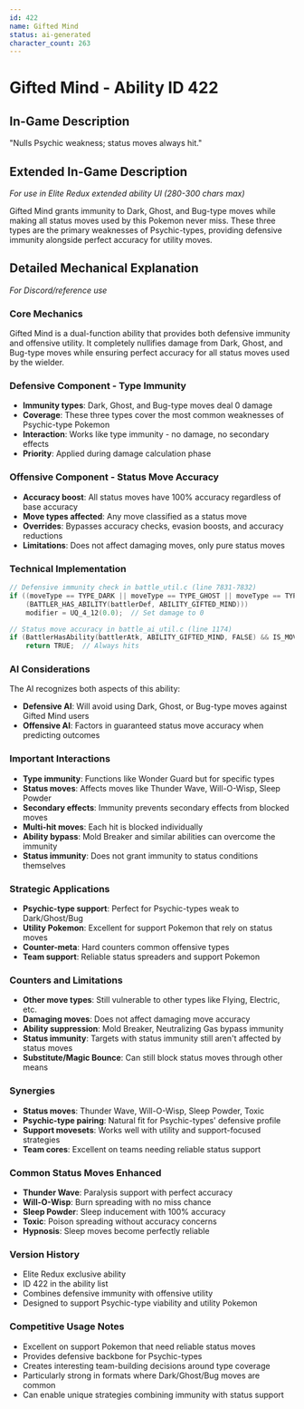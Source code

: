 ```yaml
---
id: 422
name: Gifted Mind
status: ai-generated
character_count: 263
---
```


# Gifted Mind - Ability ID 422

## In-Game Description
"Nulls Psychic weakness; status moves always hit."

## Extended In-Game Description
*For use in Elite Redux extended ability UI (280-300 chars max)*

Gifted Mind grants immunity to Dark, Ghost, and Bug-type moves while making all status moves used by this Pokemon never miss. These three types are the primary weaknesses of Psychic-types, providing defensive immunity alongside perfect accuracy for utility moves.

## Detailed Mechanical Explanation
*For Discord/reference use*

### Core Mechanics
Gifted Mind is a dual-function ability that provides both defensive immunity and offensive utility. It completely nullifies damage from Dark, Ghost, and Bug-type moves while ensuring perfect accuracy for all status moves used by the wielder.

### Defensive Component - Type Immunity
- **Immunity types**: Dark, Ghost, and Bug-type moves deal 0 damage
- **Coverage**: These three types cover the most common weaknesses of Psychic-type Pokemon
- **Interaction**: Works like type immunity - no damage, no secondary effects
- **Priority**: Applied during damage calculation phase

### Offensive Component - Status Move Accuracy
- **Accuracy boost**: All status moves have 100% accuracy regardless of base accuracy
- **Move types affected**: Any move classified as a status move
- **Overrides**: Bypasses accuracy checks, evasion boosts, and accuracy reductions
- **Limitations**: Does not affect damaging moves, only pure status moves

### Technical Implementation
```c
// Defensive immunity check in battle_util.c (line 7831-7832)
if ((moveType == TYPE_DARK || moveType == TYPE_GHOST || moveType == TYPE_BUG) && 
    (BATTLER_HAS_ABILITY(battlerDef, ABILITY_GIFTED_MIND)))
    modifier = UQ_4_12(0.0);  // Set damage to 0

// Status move accuracy in battle_ai_util.c (line 1174)
if (BattlerHasAbility(battlerAtk, ABILITY_GIFTED_MIND, FALSE) && IS_MOVE_STATUS(move)) 
    return TRUE;  // Always hits
```

### AI Considerations
The AI recognizes both aspects of this ability:
- **Defensive AI**: Will avoid using Dark, Ghost, or Bug-type moves against Gifted Mind users
- **Offensive AI**: Factors in guaranteed status move accuracy when predicting outcomes

### Important Interactions
- **Type immunity**: Functions like Wonder Guard but for specific types
- **Status moves**: Affects moves like Thunder Wave, Will-O-Wisp, Sleep Powder
- **Secondary effects**: Immunity prevents secondary effects from blocked moves
- **Multi-hit moves**: Each hit is blocked individually
- **Ability bypass**: Mold Breaker and similar abilities can overcome the immunity
- **Status immunity**: Does not grant immunity to status conditions themselves

### Strategic Applications
- **Psychic-type support**: Perfect for Psychic-types weak to Dark/Ghost/Bug
- **Utility Pokemon**: Excellent for support Pokemon that rely on status moves
- **Counter-meta**: Hard counters common offensive types
- **Team support**: Reliable status spreaders and support Pokemon

### Counters and Limitations
- **Other move types**: Still vulnerable to other types like Flying, Electric, etc.
- **Damaging moves**: Does not affect damaging move accuracy
- **Ability suppression**: Mold Breaker, Neutralizing Gas bypass immunity
- **Status immunity**: Targets with status immunity still aren't affected by status moves
- **Substitute/Magic Bounce**: Can still block status moves through other means

### Synergies
- **Status moves**: Thunder Wave, Will-O-Wisp, Sleep Powder, Toxic
- **Psychic-type pairing**: Natural fit for Psychic-types' defensive profile
- **Support movesets**: Works well with utility and support-focused strategies
- **Team cores**: Excellent on teams needing reliable status support

### Common Status Moves Enhanced
- **Thunder Wave**: Paralysis support with perfect accuracy
- **Will-O-Wisp**: Burn spreading with no miss chance
- **Sleep Powder**: Sleep inducement with 100% accuracy
- **Toxic**: Poison spreading without accuracy concerns
- **Hypnosis**: Sleep moves become perfectly reliable

### Version History
- Elite Redux exclusive ability
- ID 422 in the ability list
- Combines defensive immunity with offensive utility
- Designed to support Psychic-type viability and utility Pokemon

### Competitive Usage Notes
- Excellent on support Pokemon that need reliable status moves
- Provides defensive backbone for Psychic-types
- Creates interesting team-building decisions around type coverage
- Particularly strong in formats where Dark/Ghost/Bug moves are common
- Can enable unique strategies combining immunity with status support